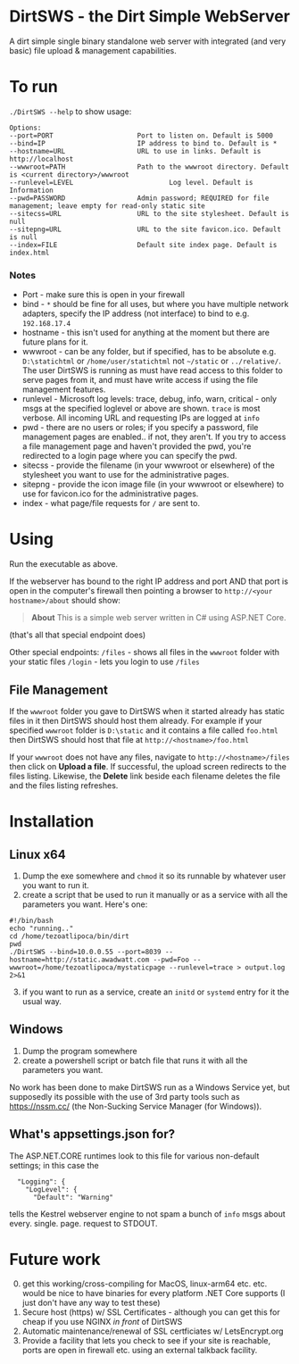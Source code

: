 # DirtSWS - the Dirt Simple WebServer
A dirt simple single binary standalone web server with integrated (and very basic) file upload & management capabilities. 

# To run

`./DirtSWS --help` to show usage: 

```
Options:
--port=PORT                     Port to listen on. Default is 5000
--bind=IP                       IP address to bind to. Default is *
--hostname=URL                  URL to use in links. Default is http://localhost
--wwwroot=PATH                  Path to the wwwroot directory. Default is <current directory>/wwwroot
--runlevel=LEVEL                        Log level. Default is Information
--pwd=PASSWORD                  Admin password; REQUIRED for file management; leave empty for read-only static site
--sitecss=URL                   URL to the site stylesheet. Default is null
--sitepng=URL                   URL to the site favicon.ico. Default is null
--index=FILE                    Default site index page. Default is index.html
```
### Notes
- Port - make sure this is open in your firewall
- bind - `*` should be fine for all uses, but where you have multiple network adapters, specify the IP address (not interface) to bind to e.g. `192.168.17.4`
- hostname - this isn't used for anything at the moment but there are future plans for it.
- wwwroot - can be any folder, but if specified, has to be absolute e.g. `D:\statichtml` or `/home/user/statichtml` not `~/static` or `../relative/`. The user DirtSWS is running as must have read access to this folder to serve pages from it, and must have write access if using the file management features. 
- runlevel - Microsoft log levels: trace, debug, info, warn, critical - only msgs at the specified loglevel or above are shown. `trace` is most verbose. All incoming URL and requesting IPs are logged at `info`
- pwd - there are no users or roles; if you specify a password, file management pages are enabled.. if not, they aren't. If you try to access a file management page and haven't provided the pwd, you're redirected to a login page where you can specify the pwd.
- sitecss - provide the filename (in your wwwroot or elsewhere) of the stylesheet you want to use for the administrative pages. 
- sitepng - provide the icon image file (in your wwwroot or elsewhere) to use for favicon.ico for the administrative pages. 
- index - what page/file requests for `/` are sent to. 

# Using
Run the executable as above. 

If the webserver has bound to the right IP address and port
AND that port is open in the computer's firewall
then pointing a browser to `http://<your hostname>/about` should show: 

> **About**
> This is a simple web server written in C# using ASP.NET Core.

(that's all that special endpoint does)

Other special endpoints:
`/files` - shows all files in the `wwwroot` folder with your static files
`/login` - lets you login to use `/files`

## File Management
If the `wwwroot` folder you gave to DirtSWS when it started already has static files in it then
DirtSWS should host them already. For example if your specified `wwwroot` folder is `D:\static`
and it contains a file called `foo.html` then DirtSWS should host that file at `http://<hostname>/foo.html`

If your `wwwroot` does not have any files, navigate to `http://<hostname>/files` then click on **Upload a file**. If successful, the upload screen redirects to the files listing. 
Likewise, the **Delete** link beside each filename deletes the file and the files listing refreshes. 

# Installation
## Linux x64
1. Dump the exe somewhere and `chmod` it so its runnable by whatever user you want to run it.
2. create a script that be used to run it manually or as a service with all the parameters you want. Here's one:
```
#!/bin/bash
echo "running.."
cd /home/tezoatlipoca/bin/dirt
pwd
./DirtSWS --bind=10.0.0.55 --port=8039 --hostname=http://static.awadwatt.com --pwd=Foo --wwwroot=/home/tezoatlipoca/mystaticpage --runlevel=trace > output.log 2>&1
```
3. if you want to run as a service, create an `initd` or `systemd` entry for it the usual way. 

## Windows
1. Dump the program somewhere
2. create a powershell script or batch file that runs it with all the parameters you want.

No work has been done to make DirtSWS run as a Windows Service yet, but supposedly its possible
with the use of 3rd party tools such as https://nssm.cc/ (the Non-Sucking Service Manager (for Windows)).

## What's appsettings.json for?
The ASP.NET.CORE runtimes look to this file for various non-default settings; in this case the 
```
  "Logging": {
    "LogLevel": {
      "Default": "Warning"
```
tells the Kestrel webserver engine to not spam a bunch of `info` msgs about every. single. page. request to STDOUT. 

# Future work
0. get this working/cross-compiling for MacOS, linux-arm64 etc. etc. would be nice to have binaries for every platform .NET Core supports (I just don't have any way to test these)
1. Secure host (https) w/ SSL Certificates - although you can get this for cheap if you use NGINX _in front_ of DirtSWS
2. Automatic maintenance/renewal of SSL certficiates w/ LetsEncrypt.org
3. Provide a facility that lets you check to see if your site is reachable, ports are open in firewall etc. using an external talkback facility. 
